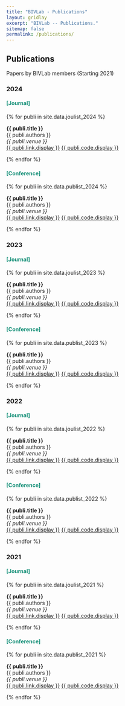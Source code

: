 ```yaml
---
title: "BIVLab - Publications"
layout: gridlay
excerpt: "BIVLab -- Publications."
sitemap: false
permalink: /publications/
---
```



## Publications

Papers by BIVLab members (Starting 2021)

### 2024

<h4 style='color: #148F77'>[Journal]</h4>

{% for publi in site.data.joulist_2024 %}

  <b>{{ publi.title }}</b> <br />
  {{ publi.authors }} <br />
  <em>{{ publi.venue }}</em> <br />
  <a href="{{ publi.link.url }}">{{ publi.link.display }}</a>
  <a href="{{ publi.code.url }}">{{ publi.code.display }}</a>

{% endfor %}

<h4 style='color: #148F77'>[Conference]</h4>

{% for publi in site.data.publist_2024 %}

  <b>{{ publi.title }}</b> <br />
  {{ publi.authors }} <br />
  <em>{{ publi.venue }}</em> <br />
  <a href="{{ publi.link.url }}">{{ publi.link.display }}</a>
  <a href="{{ publi.code.url }}">{{ publi.code.display }}</a>

{% endfor %}

### 2023

<h4 style='color: #148F77'>[Journal]</h4>

{% for publi in site.data.joulist_2023 %}

  <b>{{ publi.title }}</b> <br />
  {{ publi.authors }} <br />
  <em>{{ publi.venue }}</em> <br />
  <a href="{{ publi.link.url }}">{{ publi.link.display }}</a>
  <a href="{{ publi.code.url }}">{{ publi.code.display }}</a>

{% endfor %}

<h4 style='color: #148F77'>[Conference]</h4>

{% for publi in site.data.publist_2023 %}

  <b>{{ publi.title }}</b> <br />
  {{ publi.authors }} <br />
  <em>{{ publi.venue }}</em> <br />
  <a href="{{ publi.link.url }}">{{ publi.link.display }}</a>
  <a href="{{ publi.code.url }}">{{ publi.code.display }}</a>

{% endfor %}

### 2022

<h4 style='color: #148F77'>[Journal]</h4>

{% for publi in site.data.joulist_2022 %}

  <b>{{ publi.title }}</b> <br />
  {{ publi.authors }} <br />
  <em>{{ publi.venue }}</em> <br />
  <a href="{{ publi.link.url }}">{{ publi.link.display }}</a>
  <a href="{{ publi.code.url }}">{{ publi.code.display }}</a>

{% endfor %}

<h4 style='color: #148F77'>[Conference]</h4>

{% for publi in site.data.publist_2022 %}

  <b>{{ publi.title }}</b> <br />
  {{ publi.authors }} <br />
  <em>{{ publi.venue }}</em> <br />
  <a href="{{ publi.link.url }}">{{ publi.link.display }}</a>
  <a href="{{ publi.code.url }}">{{ publi.code.display }}</a>

{% endfor %}

### 2021

<h4 style='color: #148F77'>[Journal]</h4>

{% for publi in site.data.joulist_2021 %}

  <b>{{ publi.title }}</b> <br />
  {{ publi.authors }} <br />
  <em>{{ publi.venue }}</em> <br />
  <a href="{{ publi.link.url }}">{{ publi.link.display }}</a>
  <a href="{{ publi.code.url }}">{{ publi.code.display }}</a>

{% endfor %}

<h4 style='color: #148F77'>[Conference]</h4>

{% for publi in site.data.publist_2021 %}

  <b>{{ publi.title }}</b> <br />
  {{ publi.authors }} <br />
  <em>{{ publi.venue }}</em> <br />
  <a href="{{ publi.link.url }}">{{ publi.link.display }}</a>
  <a href="{{ publi.code.url }}">{{ publi.code.display }}</a>

{% endfor %}

